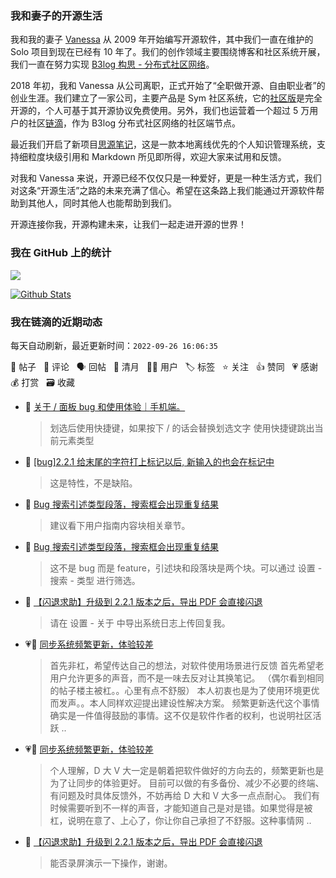 ### 我和妻子的开源生活

我和我的妻子 [Vanessa](https://github.com/Vanessa219) 从 2009 年开始编写开源软件，其中我们一直在维护的 Solo 项目到现在已经有 10 年了。我们的创作领域主要围绕博客和社区系统开展，我们一直在努力实现 [B3log 构思 - 分布式社区网络](https://ld246.com/article/1546941897596)。

2018 年初，我和 Vanessa 从公司离职，正式开始了“全职做开源、自由职业者”的创业生涯。我们建立了一家公司，主要产品是 Sym 社区系统，它的[社区版](https://github.com/88250/symphony)是完全开源的，个人可基于其开源协议免费使用。另外，我们也运营着一个超过 5 万用户的社区[链滴](https://ld246.com)，作为 B3log 分布式社区网络的社区端节点。

最近我们开启了新项目[思源笔记](https://github.com/siyuan-note/siyuan)，这是一款本地离线优先的个人知识管理系统，支持细粒度块级引用和 Markdown 所见即所得，欢迎大家来试用和反馈。

对我和 Vanessa 来说，开源已经不仅仅只是一种爱好，更是一种生活方式，我们对这条“开源生活”之路的未来充满了信心。希望在这条路上我们能通过开源软件帮助到其他人，同时其他人也能帮助到我们。

开源连接你我，开源构建未来，让我们一起走进开源的世界！

### 我在 GitHub 上的统计

<a title="Hits" target="_blank" href="https://github.com/88250/88250"><img src="https://hits.b3log.org/88250/88250.svg"></a>

[![Github Stats](https://github-readme-stats.vercel.app/api?username=88250&theme=tokyonight&show_icons=true)](https://github.com/88250)

<!--events start -->

### 我在链滴的近期动态

每天自动刷新，最近更新时间：`2022-09-26 16:06:35`

📝 帖子 &nbsp; 💬 评论 &nbsp; 🗣 回帖 &nbsp; 🌙 清月 &nbsp; 👨‍💻 用户 &nbsp; 🏷️ 标签 &nbsp; ⭐️ 关注 &nbsp; 👍 赞同 &nbsp; 💗 感谢 &nbsp; 💰 打赏 &nbsp; 🗃 收藏

* 💬 [关于 / 面板 bug 和使用体验｜手机端。](https://ld246.com/article/1664125530856/comment/1664167954810#comments)

  > 划选后使用快捷键，如果按下 / 的话会替换划选文字 使用快捷键跳出当前元素类型
* 💬 [[bug]2.2.1 给末尾的字符打上标记以后, 新输入的也会在标记中](https://ld246.com/article/1664159623122/comment/1664161456490#comments)

  > 这是特性，不是缺陷。
* 💬 [Bug 搜索引述类型段落，搜索框会出现重复结果](https://ld246.com/article/1664158124692/comment/1664158471278#comments)

  > 建议看下用户指南内容块相关章节。
* 💬 [Bug 搜索引述类型段落，搜索框会出现重复结果](https://ld246.com/article/1664158124692/comment/1664158362167#comments)

  > 这不是 bug 而是 feature，引述块和段落块是两个块。可以通过 设置 - 搜索 - 类型 进行筛选。
* 💬 [【闪退求助】升级到 2.2.1 版本之后，导出 PDF 会直接闪退](https://ld246.com/article/1664122380815/comment/1664125247741#comments)

  > 请在 设置 - 关于 中导出系统日志上传回复我。
* 💗📝 [同步系统频繁更新，体验较差](https://ld246.com/article/1664115870603)

  > 首先非杠，希望传达自己的想法，对软件使用场景进行反馈 首先希望老用户允许更多的声音，而不是一味去反对让其换笔记。 （偶尔看到相同的帖子楼主被杠。。心里有点不舒服） 本人初衷也是为了使用环境更优而发声。。本人同样欢迎提出建设性解决方案。 频繁更新迭代这个事情确实是一件值得鼓励的事情。这不仅是软件作者的权利，也说明社区活跃 ..
* 💗💬 [同步系统频繁更新，体验较差](https://ld246.com/article/1664115870603/comment/1664122837865#comments)

  > 个人理解，D 大 V 大一定是朝着把软件做好的方向去的，频繁更新也是为了让同步的体验更好。 目前可以做的有多备份、减少不必要的终端、有问题及时具体反馈外，不妨再给 D 大和 V 大多一点点耐心。 我们有时候需要听到不一样的声音，才能知道自己是对是错。如果觉得是被杠，说明在意了、上心了，你让你自己承担了不舒服。这种事情网 ..
* 💬 [【闪退求助】升级到 2.2.1 版本之后，导出 PDF 会直接闪退](https://ld246.com/article/1664122380815/comment/1664123087563#comments)

  > 能否录屏演示一下操作，谢谢。


<!--events end -->
